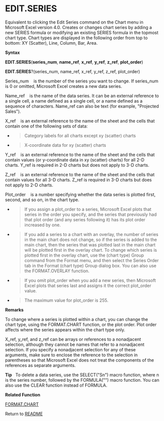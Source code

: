 # EDIT.SERIES

Equivalent to clicking the Edit Series command on the Chart menu in
Microsoft Excel version 4.0. Creates or changes chart series by adding a
new SERIES formula or modifying an existing SERIES formula in the
topmost chart type. Chart types are displayed in the following order
from top to bottom: XY (Scatter), Line, Column, Bar, Area.

**Syntax**

**EDIT.SERIES**(**series\_num**, **name\_ref**, **x\_ref**, **y\_ref**,
**z\_ref**, **plot\_order**)

**EDIT.SERIES**?(series\_num, name\_ref, x\_ref, y\_ref, z\_ref,
plot\_order)

Series\_num&nbsp;&nbsp;&nbsp;&nbsp;is the number of the series you want
to change. If series\_num is 0 or omitted, Microsoft Excel creates a new
data series.

Name\_ref&nbsp;&nbsp;&nbsp;&nbsp;is the name of the data series. It can
be an external reference to a single cell, a name defined as a single
cell, or a name defined as a sequence of characters. Name\_ref can also
be text (for example, "Projected Sales").

X\_ref&nbsp;&nbsp;&nbsp;&nbsp;is an external reference to the name of
the sheet and the cells that contain one of the following sets of data:

  - > Category labels for all charts except xy (scatter) charts

  - > X-coordinate data for xy (scatter) charts

Y\_ref&nbsp;&nbsp;&nbsp;&nbsp;is an external reference to the name of
the sheet and the cells that contain values (or y-coordinate data in xy
(scatter) charts) for all 2-D charts. Y\_ref is required in 2-D charts
but does not apply to 3-D charts.

Z\_ref&nbsp;&nbsp;&nbsp;&nbsp;is an external reference to the name of
the sheet and the cells that contain values for all 3-D charts. Z\_ref
is required in 3-D charts but does not apply to 2-D charts.

Plot\_order&nbsp;&nbsp;&nbsp;&nbsp;is a number specifying whether the
data series is plotted first, second, and so on, in the chart type.

  - > If you assign a plot\_order to a series, Microsoft Excel plots
    > that series in the order you specify, and the series that
    > previously had that plot order (and any series following it) has
    > its plot order increased by one.

  - > If you add a series to a chart with an overlay, the number of
    > series in the main chart does not change, so if the series is
    > added to the main chart, then the series that was plotted last in
    > the main chart will be plotted first in the overlay chart. To
    > change which series is plotted first in the overlay chart, use the
    > (chart type) Group command from the Format menu, and then select
    > the Series Order tab in the Format (chart type) Group dialog box.
    > You can also use the FORMAT.OVERLAY function.

  - > If you omit plot\_order when you add a new series, then Microsoft
    > Excel plots that series last and assigns it the correct
    > plot\_order value.

  - > The maximum value for plot\_order is 255.

**Remarks**

To change where a series is plotted within a chart, you can change the
chart type, using the FORMAT.CHART function, or the plot order. Plot
order affects where the series appears within the chart type only.

X\_ref, y\_ref, and z\_ref can be arrays or references to a nonadjacent
selection, although they cannot be names that refer to a nonadjacent
selection. If you specify a nonadjacent selection for any of these
arguments, make sure to enclose the reference to the selection in
parentheses so that Microsoft Excel does not treat the components of the
references as separate arguments.

**Tip**&nbsp;&nbsp;&nbsp;To delete a data series, use the SELECT("Sn")
macro function, where n is the series number, followed by the
FORMULA("") macro function. You can also use the CLEAR function instead
of FORMULA.

**Related Function**

[FORMAT.CHART](FORMAT.CHART.md)



Return to [README](README.md#E)

